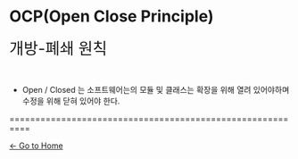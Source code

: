 # OCP(Open Close Principle)

<span style="font-familly:Papyrus;font-size:2em;">개방-폐쇄 원칙</span>

<br/>

- Open / Closed 는 소프트웨어는의 모듈 및 클래스는 확장을 위해 열려 있어야하며 수정을 위해 닫혀 있어야 한다.


==========================================================

[<- Go to Home](../SUMMARY.md)